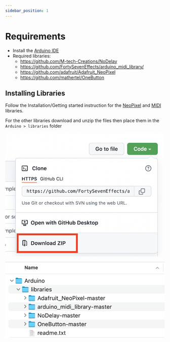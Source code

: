 ```yaml
---
sidebar_position: 1
---
```


# Requirements

- Install the [Arduino IDE](https://www.arduino.cc/en/software)
- Required libraries:
    - https://github.com/M-tech-Creations/NoDelay
    - https://github.com/FortySevenEffects/arduino_midi_library/
    - https://github.com/adafruit/Adafruit_NeoPixel
    - https://github.com/mathertel/OneButton

## Installing Libraries

Follow the Installation/Getting started instruction for the [NeoPixel](https://github.com/adafruit/Adafruit_NeoPixel) and [MIDI](https://github.com/FortySevenEffects/arduino_midi_library/) libraries.

For the other libraries download and unzip the files then place them in the `Arduino > libraries` folder

![Download-Library](/img/arduino-flashing/zip_download.png)

![Download-Library](/img/arduino-flashing/libraries_folder.png)